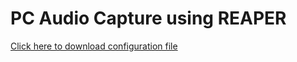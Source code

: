 # PC Audio Capture using REAPER

[Click here to download configuration file](https://github.com/carloswunsche/pc-audio-capture/raw/main/PC_Audio_Capture.ReaperConfigZip)
